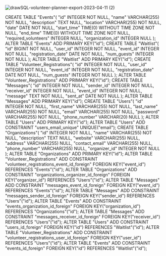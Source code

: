 ![drawSQL-volunteer-planner-export-2023-04-11 (2)](https://user-images.githubusercontent.com/51429297/231305624-f03b8d03-ea3c-4397-baa9-ffb13cecff52.png)



CREATE TABLE "Events"(
    "id" INTEGER NOT NULL,
    "name" VARCHAR(255) NOT NULL,
    "description" TEXT NULL,
    "location" VARCHAR(255) NOT NULL,
    "date" DATE NOT NULL,
    "start_time" TIME(0) WITHOUT TIME ZONE NOT NULL,
    "end_time" TIME(0) WITHOUT TIME ZONE NOT NULL,
    "required_volunteers" INTEGER NULL,
    "organization_id" INTEGER NULL
);
ALTER TABLE
    "Events" ADD PRIMARY KEY("id");
CREATE TABLE "Waitlist"(
    "id" BIGINT NOT NULL,
    "user_id" INTEGER NOT NULL,
    "event_id" INTEGER NOT NULL,
    "registration_date" DATE NOT NULL,
    "num_guests" INTEGER NOT NULL
);
ALTER TABLE
    "Waitlist" ADD PRIMARY KEY("id");
CREATE TABLE "Volunteer_Registrations"(
    "id" INTEGER NOT NULL,
    "user_id" INTEGER NOT NULL,
    "event_id" INTEGER NOT NULL,
    "registration_date" DATE NOT NULL,
    "num_guests" INTEGER NOT NULL
);
ALTER TABLE
    "Volunteer_Registrations" ADD PRIMARY KEY("id");
CREATE TABLE "Messages"(
    "id" INTEGER NOT NULL,
    "sender_id" INTEGER NOT NULL,
    "receiver_id" INTEGER NOT NULL,
    "event_id" INTEGER NOT NULL,
    "message" TEXT NOT NULL,
    "sent_at" DATE NOT NULL
);
ALTER TABLE
    "Messages" ADD PRIMARY KEY("id");
CREATE TABLE "Users"(
    "id" INTEGER NOT NULL,
    "first_name" VARCHAR(255) NOT NULL,
    "last_name" VARCHAR(255) NOT NULL,
    "email" VARCHAR(255) NOT NULL,
    "password" VARCHAR(255) NOT NULL,
    "phone_number" VARCHAR(20) NULL
);
ALTER TABLE
    "Users" ADD PRIMARY KEY("id");
ALTER TABLE
    "Users" ADD CONSTRAINT "users_email_unique" UNIQUE("email");
CREATE TABLE "Organizations"(
    "id" INTEGER NOT NULL,
    "name" VARCHAR(255) NOT NULL,
    "description" TEXT NULL,
    "website" VARCHAR(255) NULL,
    "address" VARCHAR(255) NULL,
    "contact_email" VARCHAR(255) NULL,
    "phone_number" VARCHAR(255) NULL,
    "organizer_id" INTEGER NOT NULL
);
ALTER TABLE
    "Organizations" ADD PRIMARY KEY("id");
ALTER TABLE
    "Volunteer_Registrations" ADD CONSTRAINT "volunteer_registrations_event_id_foreign" FOREIGN KEY("event_id") REFERENCES "Events"("id");
ALTER TABLE
    "Organizations" ADD CONSTRAINT "organizations_organizer_id_foreign" FOREIGN KEY("organizer_id") REFERENCES "Users"("id");
ALTER TABLE
    "Messages" ADD CONSTRAINT "messages_event_id_foreign" FOREIGN KEY("event_id") REFERENCES "Events"("id");
ALTER TABLE
    "Messages" ADD CONSTRAINT "messages_sender_id_foreign" FOREIGN KEY("sender_id") REFERENCES "Users"("id");
ALTER TABLE
    "Events" ADD CONSTRAINT "events_organization_id_foreign" FOREIGN KEY("organization_id") REFERENCES "Organizations"("id");
ALTER TABLE
    "Messages" ADD CONSTRAINT "messages_receiver_id_foreign" FOREIGN KEY("receiver_id") REFERENCES "Users"("id");
ALTER TABLE
    "Users" ADD CONSTRAINT "users_id_foreign" FOREIGN KEY("id") REFERENCES "Waitlist"("id");
ALTER TABLE
    "Volunteer_Registrations" ADD CONSTRAINT "volunteer_registrations_user_id_foreign" FOREIGN KEY("user_id") REFERENCES "Users"("id");
ALTER TABLE
    "Events" ADD CONSTRAINT "events_id_foreign" FOREIGN KEY("id") REFERENCES "Waitlist"("id");

